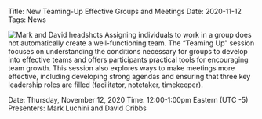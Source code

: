Title: New Teaming-Up Effective Groups and Meetings
Date: 2020-11-12
Tags: News

![Mark and David headshots](Mark_and_David.png)
Assigning individuals to work in a group does not automatically create a well-functioning team. The “Teaming Up” session focuses on understanding the conditions necessary for groups to develop into effective teams and offers participants practical tools for encouraging team growth. This session also explores ways to make meetings more effective, including developing strong agendas and ensuring that three key leadership roles are filled (facilitator, notetaker, timekeeper).

Date: Thursday, November 12, 2020
Time: 12:00-1:00pm Eastern (UTC -5)
Presenters: Mark Luchini and David Cribbs


